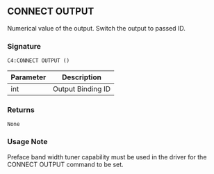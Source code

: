 ## CONNECT OUTPUT

Numerical value of the output. Switch the output to passed ID.


### Signature

`C4:CONNECT OUTPUT ()`


| Parameter | Description |
| --- | --- |
| int | Output Binding ID |


### Returns

`None`
 

### Usage Note

Preface band width tuner capability must be used in the driver for the CONNECT OUTPUT command to be set.